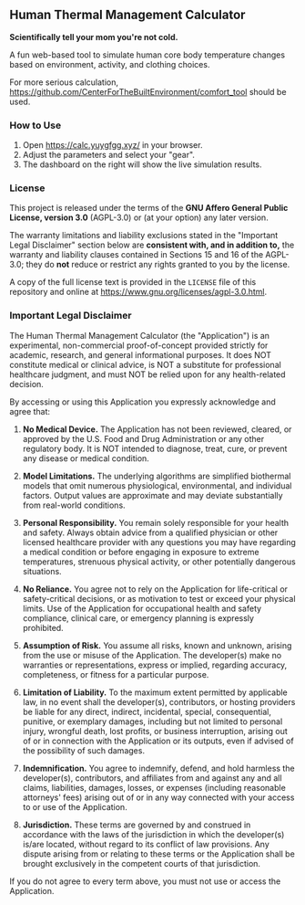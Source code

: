 ## Human Thermal Management Calculator

**Scientifically tell your mom you're not cold.**

A fun web-based tool to simulate human core body temperature changes based on environment, activity, and clothing choices.

For more serious calculation, <https://github.com/CenterForTheBuiltEnvironment/comfort_tool> should be used.

### How to Use

1.  Open <https://calc.yuygfgg.xyz/> in your browser.
2.  Adjust the parameters and select your "gear".
3.  The dashboard on the right will show the live simulation results.

### License

This project is released under the terms of the **GNU Affero General Public License, version&nbsp;3.0** (AGPL-3.0) or (at your option) any later version.

The warranty limitations and liability exclusions stated in the "Important Legal Disclaimer" section below are **consistent with, and in addition to,** the warranty and liability clauses contained in Sections&nbsp;15 and&nbsp;16 of the AGPL-3.0; they do **not** reduce or restrict any rights granted to you by the license.

A copy of the full license text is provided in the `LICENSE` file of this repository and online at <https://www.gnu.org/licenses/agpl-3.0.html>.

### Important Legal Disclaimer

The Human Thermal Management Calculator (the "Application") is an experimental, non-commercial proof-of-concept provided strictly for academic, research, and general informational purposes. It does NOT constitute medical or clinical advice, is NOT a substitute for professional healthcare judgment, and must NOT be relied upon for any health-related decision.

By accessing or using this Application you expressly acknowledge and agree that:

1. **No Medical Device.** The Application has not been reviewed, cleared, or approved by the U.S. Food and Drug Administration or any other regulatory body. It is NOT intended to diagnose, treat, cure, or prevent any disease or medical condition.

2. **Model Limitations.** The underlying algorithms are simplified biothermal models that omit numerous physiological, environmental, and individual factors. Output values are approximate and may deviate substantially from real-world conditions.

3. **Personal Responsibility.** You remain solely responsible for your health and safety. Always obtain advice from a qualified physician or other licensed healthcare provider with any questions you may have regarding a medical condition or before engaging in exposure to extreme temperatures, strenuous physical activity, or other potentially dangerous situations.

4. **No Reliance.** You agree not to rely on the Application for life-critical or safety-critical decisions, or as motivation to test or exceed your physical limits. Use of the Application for occupational health and safety compliance, clinical care, or emergency planning is expressly prohibited.

5. **Assumption of Risk.** You assume all risks, known and unknown, arising from the use or misuse of the Application. The developer(s) make no warranties or representations, express or implied, regarding accuracy, completeness, or fitness for a particular purpose.

6. **Limitation of Liability.** To the maximum extent permitted by applicable law, in no event shall the developer(s), contributors, or hosting providers be liable for any direct, indirect, incidental, special, consequential, punitive, or exemplary damages, including but not limited to personal injury, wrongful death, lost profits, or business interruption, arising out of or in connection with the Application or its outputs, even if advised of the possibility of such damages.

7. **Indemnification.** You agree to indemnify, defend, and hold harmless the developer(s), contributors, and affiliates from and against any and all claims, liabilities, damages, losses, or expenses (including reasonable attorneys' fees) arising out of or in any way connected with your access to or use of the Application.

8. **Jurisdiction.** These terms are governed by and construed in accordance with the laws of the jurisdiction in which the developer(s) is/are located, without regard to its conflict of law provisions. Any dispute arising from or relating to these terms or the Application shall be brought exclusively in the competent courts of that jurisdiction.

If you do not agree to every term above, you must not use or access the Application.

